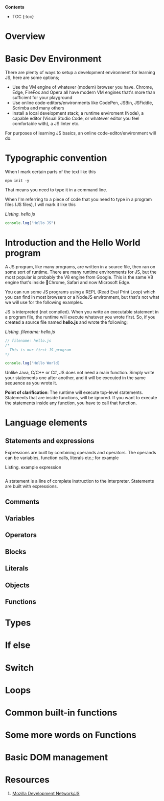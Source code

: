 **Contents**
* TOC
{:toc}

# Overview


# Basic Dev Environment

There are plenty of ways to setup a development environment for learning JS, here are some options;
* Use the VM engine of whatever (modern) browser you have. Chrome, Edge, FireFox and Opera all have modern VM engines that's more than sufficient for your playground
* Use online code-editors/environments like CodePen, JSBin, JSFiddle, Scrimba and many others
* Install a local development stack; a runtime enviroment (Node), a capable editor (Visual Studio Code, or whatever editor you feel comfortable with), a JS linter etc.

For purposes of learning JS basics, an online code-editor/environment will do.

# Typographic convention

When I mark certain parts of the text like this
```
npm init -y
```

That means you need to type it in a command line.

When I'm referring to a piece of code that you need to type in a program files (JS files), I will mark it like this

*Listing. hello.js*

```javascript
console.log("Hello JS")
```

# Introduction and the Hello World program

A JS program, like many programs, are written in a source file, then ran on some sort of runtime. There are many runtime environments for JS, but the most popular is probably the V8 engine from Google. This is the same V8 engine that's inside Chrome, Safari and now Microsoft Edge. 

You can run some JS programs using a REPL (Read Eval Print Loop) which you can find in most browsers or a NodeJS environment, but that's not what we will use for the following examples. 

JS is interpreted (not compiled). When you write an executable statement in a program file, the runtime will execute whatever you wrote first. So, if you created a source file named **hello.js** and wrote the following;

_Listing. filename: hello.js_ 

```javascript
// filename: hello.js
/* 
  This is our first JS program
*/

console.log("Hello World)
```

Unlike Java, C/C++ or C#, JS does not need a main function. Simply write your statements one after another, and it will be executed in the same sequence as you wrote it. 

**Point of clarification**: The runtime will execute top-level statements. Statements that are inside functions, will be ignored. If you want to execute the statements inside any function, you have to call that function.

# Language elements

## Statements and expressions

Expressions are built by combining operands and operators. The operands can be variables, function calls, literals etc.; for example

Listing. example expression
```

```

A statement is a line of complete instruction to the interpreter. Statements are built with expressions. 

## Comments

## Variables

## Operators


## Blocks

## Literals

## Objects

## Functions


# Types



# If else


# Switch


# Loops


# Common built-in functions


# Some more words on Functions


# Basic DOM management


# Resources

1. [Mozilla Development Network/JS](https://developer.mozilla.org/en-US/docs/Web/JavaScript)

